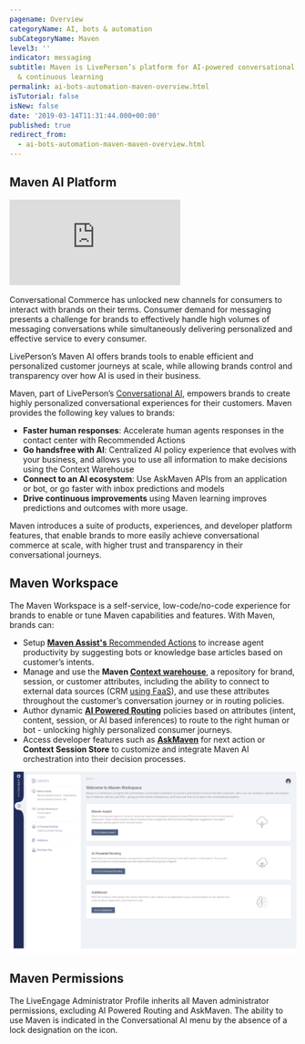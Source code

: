 ```yaml
---
pagename: Overview
categoryName: AI, bots & automation
subCategoryName: Maven
level3: ''
indicator: messaging
subtitle: Maven is LivePerson’s platform for AI-powered conversational orchestration
  & continuous learning
permalink: ai-bots-automation-maven-overview.html
isTutorial: false
isNew: false
date: '2019-03-14T11:31:44.000+00:00'
published: true
redirect_from:
  - ai-bots-automation-maven-maven-overview.html
---
```


## Maven AI Platform

<iframe style="max-width: 750px;" src="https://player.vimeo.com/video/353328389" frameborder="0" webkitallowfullscreen mozallowfullscreen allowfullscreen></iframe>

Conversational Commerce has unlocked new channels for consumers to interact with brands on their terms. Consumer demand for messaging presents a challenge for brands to effectively handle high volumes of messaging conversations while simultaneously delivering personalized and effective service to every consumer.

LivePerson’s Maven AI offers brands tools to enable efficient and personalized customer journeys at scale, while allowing brands control and transparency over how AI is used in their business.

Maven, part of LivePerson’s [Conversational AI](ai-bots-automation-conversational-ai.html), empowers brands to create highly personalized conversational experiences for their customers. Maven provides the following key values to brands:

* **Faster human responses**: Accelerate human agents responses in the contact center with Recommended Actions
* **Go handsfree with AI**: Centralized AI policy experience that evolves with your business, and allows you to use all information to make decisions using the Context Warehouse
* **Connect to an AI ecosystem**: Use AskMaven APIs from an application or bot, or go faster with inbox predictions and models
* **Drive continuous improvements** using Maven learning improves predictions and outcomes with more usage.

Maven introduces a suite of products, experiences, and developer platform features, that enable brands to more easily achieve conversational commerce at scale, with higher trust and transparency in their conversational journeys.

## Maven Workspace

The Maven Workspace is a self-service, low-code/no-code experience for brands to enable or tune Maven capabilities and features. With Maven, brands can:

* Setup [**Maven Assist's** Recommended Actions](https://knowledge.liveperson.com/ai-bots-automation-maven-maven-assist.html) to increase agent productivity by suggesting bots or knowledge base articles based on customer’s intents.
* Manage and use the **Maven [Context warehouse](ai-bots-automation-maven-context-warehouse.html)**, a repository for brand, session, or customer attributes, including the ability to connect to external data sources (CRM [using FaaS](https://knowledge.liveperson.com/developer-tools-liveperson-functions.html)), and use these attributes throughout the customer’s conversation journey or in routing policies.
* Author dynamic **[AI Powered Routing](ai-bots-automation-maven-ai-powered-routing.html)** policies based on attributes (intent, content, session, or AI based inferences) to route to the right human or bot - unlocking highly personalized consumer journeys.
* Access developer features such as **[AskMaven](ai-bots-automation-maven-askmaven.html)** for next action or **Context Session Store** to customize and integrate Maven AI orchestration into their decision processes.

<img width="750px" src="/img/maven-workspace.png">

## Maven Permissions
The LiveEngage Administrator Profile inherits all Maven administrator permissions, excluding AI Powered Routing and AskMaven. The ability to use Maven is indicated in the Conversational AI menu by the absence of a lock designation on the icon.
